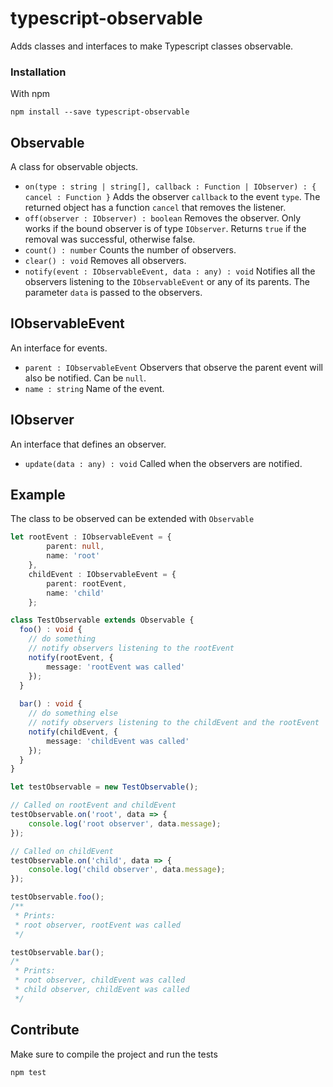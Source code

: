 # typescript-observable
Adds classes and interfaces to make Typescript classes observable.

### Installation

With npm
```
npm install --save typescript-observable
```

## Observable
A class for observable objects.

* `on(type : string | string[], callback : Function | IObserver) : { cancel : Function }`
Adds the observer `callback` to the event `type`. The returned object has a function `cancel` that removes the listener.
* `off(observer : IObserver) : boolean`
Removes the observer. Only works if the bound observer is of type `IObserver`. Returns `true` if the removal was successful, otherwise false.
* `count() : number`
Counts the number of observers.
* `clear() : void`
Removes all observers.
* `notify(event : IObservableEvent, data : any) : void`
Notifies all the observers listening to the `IObservableEvent` or any of its parents. The parameter `data` is passed to the observers.

## IObservableEvent
An interface for events.

* `parent : IObservableEvent`
Observers that observe the parent event will also be notified. Can be `null`.
* `name : string`
Name of the event.

## IObserver
An interface that defines an observer.

* `update(data : any) : void`
Called when the observers are notified.


## Example
The class to be observed can be extended with `Observable`

```typescript
let rootEvent : IObservableEvent = {
        parent: null,
        name: 'root'
    },
    childEvent : IObservableEvent = {
        parent: rootEvent,
        name: 'child'
    };

class TestObservable extends Observable {
  foo() : void {
    // do something
    // notify observers listening to the rootEvent
    notify(rootEvent, {
        message: 'rootEvent was called'
    });
  }
  
  bar() : void {
    // do something else
    // notify observers listening to the childEvent and the rootEvent
    notify(childEvent, {
        message: 'childEvent was called'
    });
  }
}

let testObservable = new TestObservable();

// Called on rootEvent and childEvent
testObservable.on('root', data => {
    console.log('root observer', data.message);
});

// Called on childEvent
testObservable.on('child', data => {
    console.log('child observer', data.message);
});

testObservable.foo();
/**
 * Prints:
 * root observer, rootEvent was called
 */

testObservable.bar();
/*
 * Prints:
 * root observer, childEvent was called
 * child observer, childEvent was called
 */
```

## Contribute
Make sure to compile the project and run the tests
```
npm test
```
